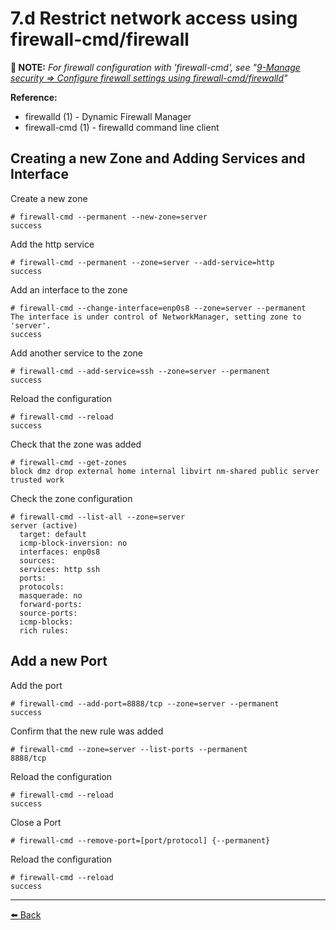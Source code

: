 # 7.d Restrict network access using firewall-cmd/firewall

**📝 NOTE:** _For firewall configuration with 'firewall-cmd', see "[9-Manage security => Configure firewall settings using firewall-cmd/firewalld](../9-Manage-security/9a-configure-firewall-settings-using-firewall-config-firewall-cmd-or-iptables.md)"_

**Reference:**
- firewalld (1)        - Dynamic Firewall Manager
- firewall-cmd (1)     - firewalld command line client

## Creating a new Zone and Adding Services and Interface

Create a new zone

    # firewall-cmd --permanent --new-zone=server
    success

Add the http service

    # firewall-cmd --permanent --zone=server --add-service=http
    success

Add an interface to the zone

    # firewall-cmd --change-interface=enp0s8 --zone=server --permanent
    The interface is under control of NetworkManager, setting zone to 'server'.
    success

Add another service to the zone

    # firewall-cmd --add-service=ssh --zone=server --permanent
    success

Reload the configuration

    # firewall-cmd --reload
    success

Check that the zone was added

    # firewall-cmd --get-zones
    block dmz drop external home internal libvirt nm-shared public server trusted work

Check the zone configuration

    # firewall-cmd --list-all --zone=server
    server (active)
      target: default
      icmp-block-inversion: no
      interfaces: enp0s8
      sources:  
      services: http ssh
      ports:  
      protocols:  
      masquerade: no
      forward-ports:  
      source-ports:  
      icmp-blocks:  
      rich rules:  

## Add a new Port

Add the port

    # firewall-cmd --add-port=8888/tcp --zone=server --permanent
    success

Confirm that the new rule was added

    # firewall-cmd --zone=server --list-ports --permanent  
    8888/tcp

Reload the configuration

    # firewall-cmd --reload
    success

Close a Port

    # firewall-cmd --remove-port=[port/protocol] {--permanent}

Reload the configuration

    # firewall-cmd --reload
    success

---
[⬅️ Back](7-manage-basic-networking.md)
